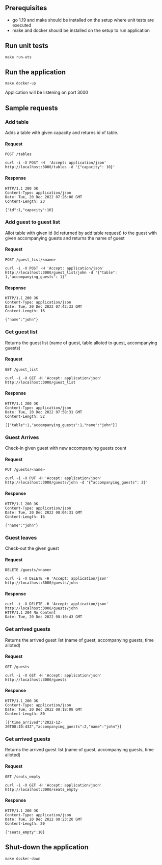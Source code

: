 ## Prerequisites
* go 1.19 and make should be installed on the setup where unit tests are executed
* make and docker should be installed on the setup to run application

## Run unit tests

```
make run-uts
```

## Run the application

```
make docker-up
```
Application will be listening on port 3000

## Sample requests

### Add table 
Adds a table with given capacity and returns id of table.

#### Request
```
POST /tables
```
```
curl -i -X POST -H  'Accept: application/json' http://localhost:3000/tables -d '{"capacity": 10}'
```
#### Response
```
HTTP/1.1 200 OK
Content-Type: application/json
Date: Tue, 20 Dec 2022 07:26:08 GMT
Content-Length: 23

{"id":1,"capacity":10}
```
### Add guest to guest list 
Allot table with given id (id returned by add table request) to the guest with given accompanying guests and returns the name of guest

#### Request
```
POST /guest_list/<name>
```
```
curl -i -X POST -H 'Accept: application/json' http://localhost:3000/guest_list/john -d '{"table": 1,"accompanying_guests": 1}'
```
#### Response
```
HTTP/1.1 200 OK
Content-Type: application/json
Date: Tue, 20 Dec 2022 07:42:33 GMT
Content-Length: 16

{"name":"john"}

```
### Get guest list 
Returns the guest list (name of guest, table alloted to guest, accompanying guests)
#### Request
```
GET /guest_list
```
```
curl -i -X GET -H 'Accept: application/json' http://localhost:3000/guest_list 
```
#### Response
```
HTTP/1.1 200 OK
Content-Type: application/json
Date: Tue, 20 Dec 2022 07:58:31 GMT
Content-Length: 52

[{"table":1,"accompanying_guests":1,"name":"john"}]

```
### Guest Arrives 
Check-in given guest with new accompanying guests count

#### Request
```
PUT /guests/<name>
```
```
curl -i -X PUT -H 'Accept: application/json' http://localhost:3000/guests/john -d '{"accompanying_guests": 2}'
```
#### Response
```
HTTP/1.1 200 OK
Content-Type: application/json
Date: Tue, 20 Dec 2022 08:04:31 GMT
Content-Length: 16

{"name":"john"}

```

### Guest leaves 
Check-out the given guest

#### Request
```
DELETE /guests/<name>
```
```
curl -i -X DELETE -H 'Accept: application/json' http://localhost:3000/guests/john 
```
#### Response
```
curl -i -X DELETE -H 'Accept: application/json' http://localhost:3000/guests/john 
HTTP/1.1 204 No Content
Date: Tue, 20 Dec 2022 08:10:43 GMT
```
### Get arrived guests
Returns the arrived guest list (name of guest,  accompanying guests, time alloted)
#### Request
```
GET /guests
```
```
curl -i -X GET -H 'Accept: application/json' http://localhost:3000/guests 
```
#### Response
```
HTTP/1.1 200 OK
Content-Type: application/json
Date: Tue, 20 Dec 2022 08:18:08 GMT
Content-Length: 80

[{"time_arrived":"2022-12-20T08:10:43Z","accompanying_guests":2,"name":"john"}]
```

### Get arrived guests
Returns the arrived guest list (name of guest,  accompanying guests, time alloted)
#### Request
```
GET /seats_empty
```
```
curl -i -X GET -H 'Accept: application/json' http://localhost:3000/seats_empty 
```
#### Response
```
HTTP/1.1 200 OK
Content-Type: application/json
Date: Tue, 20 Dec 2022 08:23:20 GMT
Content-Length: 20

{"seats_empty":10}
```
## Shut-down the application

```
make docker-down
```


